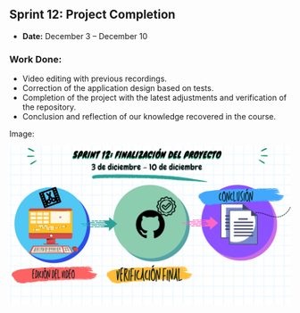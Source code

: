 ## **Sprint 12: Project Completion**

-   **Date:**  December 3 – December 10

### **Work Done:**

-   Video editing with previous recordings.
-   Correction of the application design based on tests.
-   Completion of the project with the latest adjustments and verification of the repository.
-   Conclusion and reflection of our knowledge recovered in the course.

Image:

![Sprint_12](https://github.com/Isaaacccccc/ProyectoFIS/blob/TerceraEntrega/Sprints/4.png?raw=true)
